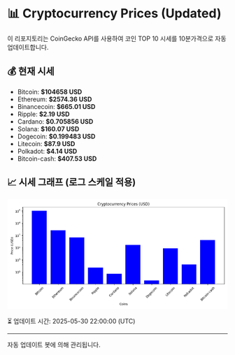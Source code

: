 
# 📊 Cryptocurrency Prices (Updated)

이 리포지토리는 CoinGecko API를 사용하여 코인 TOP 10 시세를 10분가격으로 자동 업데이트합니다.

## 💰 현재 시세
- Bitcoin: **$104658 USD**
- Ethereum: **$2574.36 USD**
- Binancecoin: **$665.01 USD**
- Ripple: **$2.19 USD**
- Cardano: **$0.705856 USD**
- Solana: **$160.07 USD**
- Dogecoin: **$0.199483 USD**
- Litecoin: **$87.9 USD**
- Polkadot: **$4.14 USD**
- Bitcoin-cash: **$407.53 USD**

## 📈 시세 그래프 (로그 스케일 적용)
![Crypto Prices](crypto_prices.png)

⏳ 업데이트 시간: 2025-05-30 22:00:00 (UTC)

---
자동 업데이트 봇에 의해 관리됩니다.
